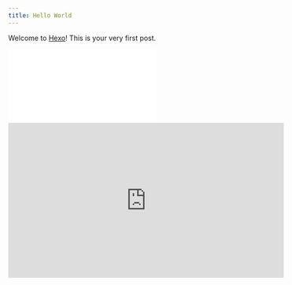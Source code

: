 ```yaml
---
title: Hello World
---
```

Welcome to [Hexo](https://hexo.io/)! This is your very first post. 

<iframe src="//player.bilibili.com/player.html?aid=55355837&cid=96792753&page=1" scrolling="no" border="0" frameborder="no" framespacing="0" allowfullscreen="true"> </iframe>

<iframe width="560" height="315" src="https://www.youtube.com/embed/PGepIYuQu7U" frameborder="0" allow="accelerometer; autoplay; encrypted-media; gyroscope; picture-in-picture" allowfullscreen></iframe>

